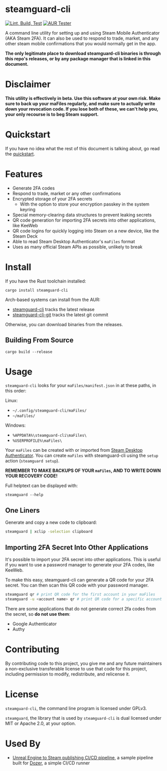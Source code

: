 # steamguard-cli

[![Lint, Build, Test](https://github.com/dyc3/steamguard-cli/actions/workflows/rust.yml/badge.svg)](https://github.com/dyc3/steamguard-cli/actions/workflows/rust.yml)
[![AUR Tester](https://github.com/dyc3/steamguard-cli/actions/workflows/aur-checker.yml/badge.svg)](https://github.com/dyc3/steamguard-cli/actions/workflows/aur-checker.yml)

A command line utility for setting up and using Steam Mobile Authenticator (AKA Steam 2FA). It can also be used to respond to trade, market, and any other steam mobile confirmations that you would normally get in the app.

**The only legitimate place to download steamguard-cli binaries is through this repo's releases, or by any package manager that is linked in this document.**

# Disclaimer
**This utility is effectively in beta. Use this software at your own risk. Make sure to back up your maFiles regularly, and make sure to actually write down your revocation code. If you lose both of these, we can't help you, your only recourse is to beg Steam support.**

# Quickstart

If you have no idea what the rest of this document is talking about, go read the [quickstart](docs/quickstart.md).

# Features

- Generate 2FA codes
- Respond to trade, market or any other confirmations
- Encrypted storage of your 2FA secrets
  - With the option to store your encryption passkey in the system keyring
- Special memory-clearing data structures to prevent leaking secrets
- QR code generation for importing 2FA secrets into other applications, like KeeWeb
- QR code logins for quickly logging into Steam on a new device, like the Steam Deck
- Able to read Steam Desktop Authenticator's `maFiles` format
- Uses as many official Steam APIs as possible, unlikely to break

# Install

If you have the Rust toolchain installed:
```
cargo install steamguard-cli
```

Arch-based systems can install from the AUR:

- [steamguard-cli](https://aur.archlinux.org/packages/steamguard-cli/) tracks the latest release
- [steamguard-cli-git](https://aur.archlinux.org/packages/steamguard-cli-git/) tracks the latest git commit

Otherwise, you can download binaries from the releases.

## Building From Source

```
cargo build --release
```

# Usage
`steamguard-cli` looks for your `maFiles/manifest.json` in at these paths, in this order:

Linux:
- `~/.config/steamguard-cli/maFiles/`
- `~/maFiles/`

Windows:
- `%APPDATA%\steamguard-cli\maFiles\`
- `%USERPROFILE%\maFiles\`

Your `maFiles` can be created with or imported from [Steam Desktop Authenticator][SDA]. You can create `maFiles` with steamguard-cli using the `setup` action (`steamguard setup`).

**REMEMBER TO MAKE BACKUPS OF YOUR `maFiles`, AND TO WRITE DOWN YOUR RECOVERY CODE!**

[SDA]: https://github.com/Jessecar96/SteamDesktopAuthenticator

Full helptext can be displayed with:
```
steamguard --help
```

## One Liners

Generate and copy a new code to clipboard:
```bash
steamguard | xclip -selection clipboard
```

## Importing 2FA Secret Into Other Applications

It's possible to import your 2FA secret into other applications. This is useful if you want to use a password manager to generate your 2FA codes, like KeeWeb.

To make this easy, steamguard-cli can generate a QR code for your 2FA secret. You can then scan this QR code with your password manager.

```bash
steamguard qr # print QR code for the first account in your maFiles
steamguard -u <account name> qr # print QR code for a specific account
```

There are some applications that do not generate correct 2fa codes from the secret, so **do not use them**:
- Google Authenticator
- Authy

# Contributing

By contributing code to this project, you give me and any future maintainers a non-exclusive transferable license to use that code for this project, including permission to modify, redistribute, and relicense it.

# License

`steamguard-cli`, the command line program is licensed under GPLv3.

`steamguard`, the library that is used by `steamguard-cli` is dual licensed under MIT or Apache 2.0, at your option.

# Used By

* [Unreal Engine to Steam publishing CI/CD pipeline](https://github.com/kasp1/dozer-pipelines), a sample pipeline built for [Dozer](https://github.com/kasp1/Dozer), a simple CI/CD runner
